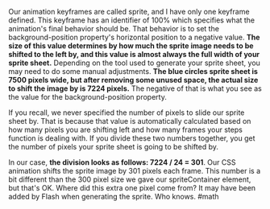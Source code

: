 Our animation keyframes are called sprite, and I have only one keyframe defined. This keyframe has an identifier of 100% which specifies what the animation's final behavior should be. That behavior is to set the background-position property's horizontal position to a negative value. **The size of this value determines by how much the sprite image needs to be shifted to the left by, and this value is almost always the full width of your sprite sheet.** Depending on the tool used to generate your sprite sheet, you may need to do some manual adjustments. **The blue circles sprite sheet is 7500 pixels wide, but after removing some unused space, the actual size to shift the image by is 7224 pixels.** The negative of that is what you see as the value for the background-position property.

If you recall, we never specified the number of pixels to slide our sprite sheet by. That is because that value is automatically calculated based on how many pixels you are shifting left and how many frames your steps function is dealing with. If you divide these two numbers together, you get the number of pixels your sprite sheet is going to be shifted by.

In our case, **the division looks as follows: 7224 / 24 = 301**. Our CSS animation shifts the sprite image by 301 pixels each frame. This number is a bit different than the 300 pixel size we gave our spriteContainer element, but that's OK. Where did this extra one pixel come from? It may have been added by Flash when generating the sprite. Who knows. #math
